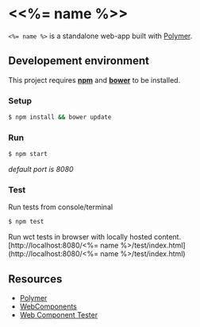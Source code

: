 # <<%= name %>>

`<%= name %>` is a standalone web-app built with [Polymer](https://www.polymer-project.org/).

## Developement environment

This project requires **[npm](https://www.npmjs.com/)** and **[bower](https://bower.io/#install-bower)** to be installed.

### Setup

```bash
$ npm install && bower update
```

### Run 

```bash
$ npm start
```
_default port is 8080_

### Test

Run tests from console/terminal
```bash
$ npm test
```

Run wct tests in browser with locally hosted content.
[http://localhost:8080/<%= name %>/test/index.html](http://localhost:8080/<%= name %>/test/index.html)

## Resources

* [Polymer](https://www.polymer-project.org/)
* [WebComponents](http://webcomponents.org/)
* [Web Component Tester](https://github.com/Polymer/web-component-tester)